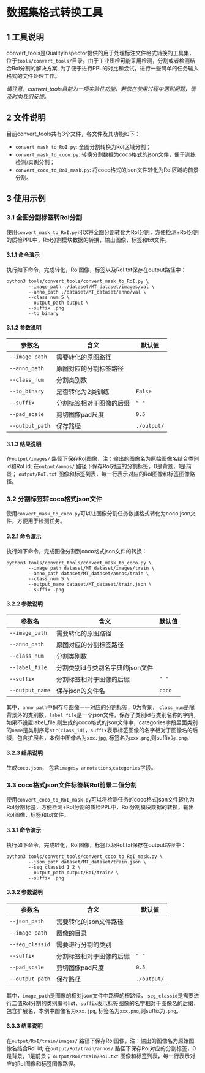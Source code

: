 # 数据集格式转换工具

## 1 工具说明

convert_tools是QualityInspector提供的用于处理标注文件格式转换的工具集，位于`tools/convert_tools/`目录。由于工业质检可能采用检测，分割或者检测结合RoI分割的解决方案, 为了便于进行PPL的对比和尝试，进行一些简单的任务输入格式的文件处理工作。

*请注意，convert_tools目前为一项实验性功能，若您在使用过程中遇到问题，请及时向我们反馈。*

## 2 文件说明

目前convert_tools共有3个文件，各文件及其功能如下：

- `convert_mask_to_RoI.py`:       全图分割转换为RoI区域分割；
- `convert_mask_to_coco.py`:      转换分割数据为coco格式的json文件，便于训练检测/实例分割；
- `convert_coco_to_RoI_mask.py`:  将coco格式的json文件转化为RoI区域的前景分割。


## 3 使用示例

### 3.1 全图分割标签转RoI分割

使用`convert_mask_to_RoI.py`可以将全图分割转化为RoI分割，方便检测+RoI分割的质检PPL中，RoI分割模块数据的转换，输出图像，标签和txt文件。

#### 3.1.1 命令演示

执行如下命令，完成转化，RoI图像，标签以及RoI.txt保存在output路径中：

```
python3 tools/convert_tools/convert_mask_to_RoI.py \
        --image_path ./dataset/MT_dataset/images/val \
        --anno_path ./dataset/MT_dataset/anno/val \
        --class_num 5 \
        --output_path output \
        --suffix .png
        --to_binary
```

#### 3.1.2 参数说明


| 参数名          | 含义                                 | 默认值     |
| -------------  | ------------------------------------| --------- |
| `--image_path` |  需要转化的原图路径                    |           |
| `--anno_path`  |  原图对应的分割标签路径                 |           |
| `--class_num`  |  分割类别数                           |           |
| `--to_binary`  |  是否转化为2类训练                     | `False`   |
| `--suffix`     |  分割标签相对于图像的后缀               |  `" "`    |
| `--pad_scale`  |  剪切图像pad尺度                      |  `0.5`    |
| `--output_path`|  保存路径                             |`./output/`|



#### 3.1.3 结果说明

在`output/images/` 路径下保存RoI图像，注：输出的图像名为原始图像名结合类别id和RoI id;
在`output/annos/` 路径下保存RoI对应的分割标签，0是背景，1是前景；
`output/RoI.txt` 图像和标签列表，每一行表示对应的RoI图像和标签图像路径。

### 3.2 分割标签转coco格式json文件

使用`convert_mask_to_coco.py`可以让图像分割任务数据格式转化为coco json文件，方便用于检测任务。

#### 3.2.1 命令演示

执行如下命令，完成图像分割到coco格式json文件的转换：

```
python3 tools/convert_tools/convert_mask_to_coco.py \
        --image_path dataset/MT_dataset/images/train \
        --anno_path dataset/MT_dataset/annos/train \
        --class_num 5 \
        --output_name dataset/MT_dataset/train.json \
        --suffix .png
```

#### 3.2.2 参数说明

| 参数名          | 含义                                 | 默认值     |
| -------------  | ------------------------------------| --------- |
| `--image_path` |  需要转化的原图路径                    |           |
| `--anno_path`  |  原图对应的分割标签路径                 |           |
| `--class_num`  |  分割类别数                           |           |
| `--label_file` |  分割类别id与类别名字典的json文件        |           |
| `--suffix`     |  分割标签相对于图像的后缀               |  `" "`    |
| `--output_name`|  保存json的文件名                     |  `coco`   |

其中，`anno_path`中保存与图像一一对应的分割标签，0为背景， `class_num`是除背景外的类别数，`label_file`是一个json文件，保存了类别id与类别名称的字典，如果不设置label_file,则生成的coco格式的json文件中，categories字段里面类别的`name`是类别序号`str(class_id)`，`suffix`表示标签图像的名字相对于图像名的后缀，包含扩展名，本例中图像名为`xxx.jpg`, 标签名为`xxx.png`,则suffix为`.png`。

#### 3.2.3 结果说明

生成`coco.json`， 包含`images`，`annotations`,`categories`字段。

### 3.3 coco格式json文件标签转RoI前景二值分割

使用`convert_coco_to_RoI_mask.py`可以将检测任务的coco格式json文件转化为RoI分割标签，方便检测+RoI分割的质检PPL中，RoI分割模块数据的转换，输出RoI图像，标签和txt文件。

#### 3.3.1 命令演示

执行如下命令，完成转化，RoI图像，标签以及RoI.txt保存在output路径中：

```
python3 tools/convert_tools/convert_coco_to_RoI_mask.py \
        --json_path dataset/MT_dataset/train.json \
        --seg_classid 1 2 \
        --output_path output/RoI/train/ \
        --suffix .png
```

#### 3.3.2 参数说明


| 参数名          | 含义                                 | 默认值     |
| -------------  | ------------------------------------| --------- |
| `--json_path`  |  需要转化的json文件路径                |           |
| `--image_path` |  图像的目录                           |           |
| `--seg_classid`|  需要进行分割的类别                    |           |
| `--suffix`     |  分割标签相对于图像的后缀               |  `" "`    |
| `--pad_scale`  |  剪切图像pad尺度                      |  `0.5`    |
| `--output_path`|  保存路径                             |`./output/`|

其中，`image_path`是图像的相对json文件中路径的根路径， `seg_classid`是需要进行二值RoI分割的类别编号list，`suffix`表示标签图像的名字相对于图像名的后缀，包含扩展名，本例中图像名为`xxx.jpg`, 标签名为`xxx.png`,则suffix为`.png`。

#### 3.3.3 结果说明

在`output/RoI/train/images/` 路径下保存RoI图像，注：输出的图像名为原始图像名结合RoI id;
在`output/RoI/train/annos/` 路径下保存RoI对应的分割标签，0是背景，1是前景；
`output/RoI/train/RoI.txt` 图像和标签列表，每一行表示对应的RoI图像和标签图像路径。

